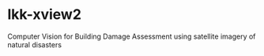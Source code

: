 # lkk-xview2
Computer Vision for Building Damage Assessment using satellite imagery of natural disasters
